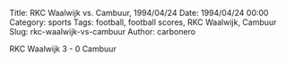 Title: RKC Waalwijk vs. Cambuur, 1994/04/24
Date: 1994/04/24 00:00
Category: sports
Tags: football, football scores, RKC Waalwijk, Cambuur
Slug: rkc-waalwijk-vs-cambuur
Author: carbonero


RKC Waalwijk 3 - 0 Cambuur
